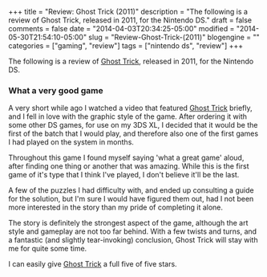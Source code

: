 +++
title = "Review: Ghost Trick (2011)"
description = "The following is a review of Ghost Trick, released in 2011, for the Nintendo DS."
draft = false
comments = false
date = "2014-04-03T20:34:25-05:00"
modified = "2014-05-30T21:54:10-05:00"
slug = "Review-Ghost-Trick-(2011)"
blogengine = ""
categories = ["gaming", "review"]
tags = ["nintendo ds", "review"]
+++

<div class="note"><p>The following is a review of <a href="http://www.amazon.com/dp/B002TDIEDG?tag=strivinglifen-20" rel="external">Ghost Trick</a>, released in 2011, for the Nintendo DS.</p></div>

<h3>What a very good game</h3>

<p>A very short while ago I watched a video that featured <a href="http://www.amazon.com/dp/B002TDIEDG?tag=strivinglifen-20" rel="external">Ghost Trick</a> briefly, and I fell in love with the graphic style of the game. After ordering it with some other DS games, for use on my 3DS XL, I decided that it would be the first of the batch that I would play, and therefore also one of the first games I had played on the system in months.</p>

<p>Throughout this game I found myself saying 'what a great game' aloud, after finding one thing or another that was amazing. While this is the first game of it's type that I think I've played, I don't believe it'll be the last.</p>

<p>A few of the puzzles I had difficulty with, and ended up consulting a guide for the solution, but I'm sure I would have figured them out, had I not been more interested in the story than my pride of completing it alone.</p>

<p>The story is definitely the strongest aspect of the game, although the art style and gameplay are not too far behind. With a few twists and turns, and a fantastic (and slightly tear-invoking) conclusion, Ghost Trick will stay with me for quite some time.</p>

<p>I can easily give <a href="http://www.amazon.com/dp/B002TDIEDG?tag=strivinglifen-20" rel="external">Ghost Trick</a> a full five of five stars.</p>

